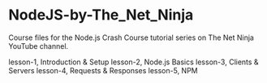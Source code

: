 # NodeJS-by-The_Net_Ninja

Course files for the Node.js Crash Course tutorial series on The Net Ninja YouTube channel.

lesson-1, Introduction & Setup
lesson-2, Node.js Basics
lesson-3, Clients & Servers
lesson-4, Requests & Responses
lesson-5, NPM